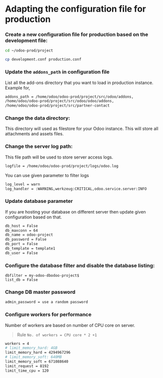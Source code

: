 # Adapting the configuration file for production

### Create a new configuration file for production based on the development file:

```bash
cd ~/odoo-prod/project

cp development.conf production.conf
```

### Update the `addons_path` in configuration file
List all the add-ons directory that you want to load in production instance. Example for,
```bash
addons_path = /home/odoo/odoo-prod/project/src/odoo/addons,
/home/odoo/odoo-prod/project/src/odoo/odoo/addons,
/home/odoo/odoo-prod/project/src/partner-contact
```

### Change the data directory:
This directory will used as filestore for your Odoo instance. This will store all attachments and assets files.

### Change the server log path:
This file path will be used to store server access logs.
```bash
logfile = /home/odoo/odoo-prod/project/logs/odoo.log
```

You can use given parameter to filter logs
```bash
log_level = warn
log_handler = :WARNING,werkzeug:CRITICAL,odoo.service.server:INFO
```

### Update database parameter
If you are hosting your database on different server then update given configuration based on that.
```bash
db_host = False
db_maxconn = 64
db_name = odoo-project
db_password = False
db_port = False
db_template = template1
db_user = False
```

### Configure the database filter and disable the database listing:
```
dbfilter = my-odoo-dbodoo-project$
list_db = False
```

### Change DB master password

``` bash
admin_password = use a random password
```

### Configure workers for performance
Number of workers are based on number of CPU core on server.
>Rule `No. of workers = CPU core * 2 +1`
```bash
workers = 4
# limit_memory_hard: 4GB
limit_memory_hard = 4294967296
# limit_memory_soft: 640MB
limit_memory_soft = 671088640
limit_request = 8192
limit_time_cpu = 120
```
